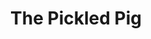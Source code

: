 ---
title: "The Pickled Pig"
type: "thumb"
weight: 6
draft: false
url_sml: "/images/design/Cider_design"
url_lge: "/images/design/Cider_design_lrg"
alt: "A flyer design for a cider festival"
---